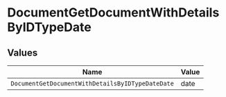 # DocumentGetDocumentWithDetailsByIDTypeDate


## Values

| Name                                             | Value                                            |
| ------------------------------------------------ | ------------------------------------------------ |
| `DocumentGetDocumentWithDetailsByIDTypeDateDate` | date                                             |